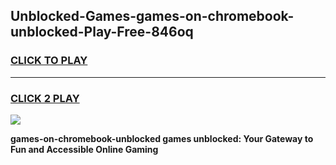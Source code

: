 
## Unblocked-Games-games-on-chromebook-unblocked-Play-Free-846oq
<h3>
<a href="https://premium76.site?title=games-on-chromebook-unblocked&ref=21A">CLICK TO PLAY</a></h3>
<hr>

<h3>
<a href="https://premium76.site?title=games-on-chromebook-unblocked&ref=21A">CLICK 2 PLAY</a>
  
</h3>

<a href="https://premium76.site?title=games-on-chromebook-unblocked&ref=21A"><img src="https://clearcache.store/games.png"></a>


**games-on-chromebook-unblocked games unblocked: Your Gateway to Fun and Accessible Online Gaming**
